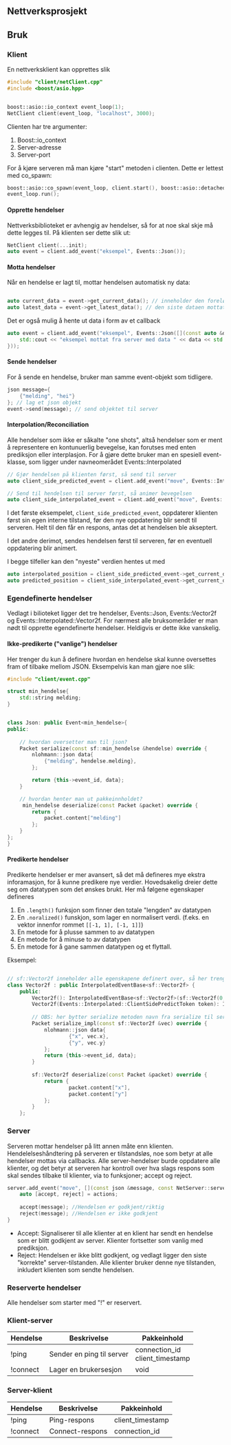 ## Nettverksprosjekt



## Bruk
### Klient
En nettverksklient kan opprettes slik

```c++
#include "client/netClient.cpp"
#include <boost/asio.hpp>


boost::asio::io_context event_loop(1);
NetClient client(event_loop, "localhost", 3000);
```

Clienten har tre argumenter:
1. Boost::io_context
2. Server-adresse
3. Server-port

For å kjøre serveren må man kjøre "start" metoden i clienten. Dette er lettest med co_spawn:
```c++
boost::asio::co_spawn(event_loop, client.start(), boost::asio::detached);
event_loop.run();
```

#### Opprette hendelser
Nettverksbiblioteket er avhengig av hendelser, så for at noe skal skje må dette legges til. På klienten ser dette slik ut:

```c++
NetClient client(...init);
auto event = client.add_event("eksempel", Events::Json());
```

#### Motta hendelser
Når en hendelse er lagt til, mottar hendelsen automatisk ny data:
```c++

auto current_data = event->get_current_data(); // inneholder den foreløpige verdien til hendelsen
auto latest_data = event->get_latest_data(); // den siste dataen mottatt fra server
```

Det er også mulig å hente ut data i form av et callback
```c++
auto event = client.add_event("eksempel", Events::Json([](const auto &data){
    std::cout << "eksempel mottat fra server med data " << data << std:::endl; 
}));
```

#### Sende hendelser
For å sende en hendelse, bruker man samme event-objekt som tidligere.
```c++
json message={
    {"melding", "hei"}
}; // lag et json objekt
event->send(message); // send objektet til server
```

#### Interpolation/Reconciliation
Alle hendelser som ikke er såkalte "one shots", altså hendelser som er ment å representere en kontunuerlig bevegelse, kan forutses med enten prediksjon eller interplasjon.
For å gjøre dette bruker man en spesiell event-klasse, som ligger under navneomerådet Events::Interpolated

```c++
// Gjør hendelsen på klienten først, så send til server
auto client_side_predicted_event = client.add_event("move", Events::Interpolated::Vector2f());

// Send til hendelsen til server først, så animer bevegelsen
auto client_side_interpolated_event = client.add_event("move", Events::Interpolated::Vector2f(Events::Interpolated::Interpolate));
```

I det første eksempelet, `client_side_predicted_event`, oppdaterer klienten først sin egen interne tilstand, før den nye oppdatering blir sendt til serveren. Helt til den får en respons, antas det at hendelsen ble akseptert.

I det andre derimot, sendes hendelsen først til serveren, før en eventuell oppdatering blir animert.

I begge tilfeller kan den "nyeste" verdien hentes ut med
```c++
auto interpolated_position = client_side_predicted_event->get_current_data(); // Denne verdien er imellom to bekreftede verdier fra serveren
auto predicted_position = client_side_interpolated_event->get_current_data(); // Er enten bekreftet av serveren, eller antas å være korrekt
```

### Egendefinerte hendelser
Vedlagt i bilioteket ligger det tre hendelser, Events::Json, Events::Vector2f og Events::Interpolated::Vector2f. For nærmest alle bruksomeråder er man nødt til opprette egendefinerte hendelser. Heldigvis er dette ikke vanskelig.

#### Ikke-predikerte ("vanlige") hendelser
Her trenger du kun å definere hvordan en hendelse skal kunne oversettes fram of tilbake mellom JSON.
Eksempelvis kan man gjøre noe slik:
```c++
#include "client/event.cpp"

struct min_hendelse{
    std::string melding;
}


class Json: public Event<min_hendelse>{
public:
    
    // hvordan oversetter man til json?
    Packet serialize(const sf::min_hendelse &hendelse) override {
        nlohmann::json data{
            {"melding", hendelse.melding},
        };

        return {this->event_id, data};
    }

    // hvordan henter man ut pakkeinnholdet?
     min_hendelse deserialize(const Packet &packet) override {
        return {
            packet.content["melding"]
        };
    }
};
}
```

#### Predikerte hendelser
Predikerte hendelser er mer avansert, så det må defineres mye ekstra inforamasjon, for å kunne predikere nye verdier.
Hovedsakelig dreier dette seg om datatypen som det ønskes brukt. Her må følgene egenskaper defineres
1. En `.length()` funksjon som finner den totale "lengden" av datatypen
2. En `.noralized()` funskjon, som lager en normalisert verdi. (f.eks. en vektor innenfor rommet `[[-1, 1], [-1, 1]]`)
3. En metode for å plusse sammen to av datatypen
4. En metode for å minuse to av datatypen
5. En metode for å gane sammen datatypen og et flyttall.

Eksempel:

```c++

// sf::Vector2f inneholder alle egenskapene definert over, så her trengs det ikke noe ekstra setup
class Vector2f : public InterpolatedEventBase<sf::Vector2f> {
    public:
        Vector2f(): InterpolatedEventBase<sf::Vector2f>(sf::Vector2f(0, 0)) {} // her må vi legge til en "initial" verdi
        Vector2f(Events::Interpolated::ClientSidePredictToken token): InterpolatedEventBase<sf::Vector2f>(token, sf::Vector2f(0, 0)) {}
        
        // OBS: her bytter serialize metoden navn fra serialize til serialize_impl
        Packet serialize_impl(const sf::Vector2f &vec) override {
            nlohmann::json data{
                    {"x", vec.x},
                    {"y", vec.y}
            };
            return {this->event_id, data};
        }
        
        sf::Vector2f deserialize(const Packet &packet) override {
            return {
                    packet.content["x"],
                    packet.content["y"]
            };
        }
    };
```

### Server
Serveren mottar hendelser på litt annen måte enn klienten. Hendelelseshåndtering på serveren er tilstandsløs, noe som betyr at alle hendelser mottas via callbacks.
Alle server-hendelser burde oppdatere alle klienter, og det betyr at serveren har kontroll over hva slags respons som skal sendes tilbake til klienter, via to funksjoner; accept og reject.

```c++
server.add_event("move", [](const json &message, const NetServer::server_response_actions &actions){
    auto [accept, reject] = actions;
    
    accept(message); //Hendelsen er godkjent/riktig
    reject(message); //Hendelsen er ikke godkjent
}
```
- Accept: Signaliserer til alle klienter at en klient har sendt en hendelse som er blitt godkjent av server. Klienter fortsetter som vanlig med prediksjon.
- Reject: Hendelsen er ikke blitt godkjent, og vedlagt ligger den siste "korrekte" server-tilstanden. Alle klienter bruker denne nye tilstanden, inkludert klienten som sendte hendelsen.



### Reserverte hendelser
Alle hendelser som starter med "!" er reservert.

### Klient-server

| Hendelse | Beskrivelse               | Pakkeinhold                      |
|----------|---------------------------|----------------------------------|
| !ping    | Sender en ping til server | connection_id<br>client_timestamp |
| !connect | Lager en brukersesjon     | void                             |


### Server-klient
| Hendelse | Beskrivelse     | Pakkeinhold      |
|----------|-----------------|------------------|
| !ping    | Ping-respons    | client_timestamp |
| !connect | Connect-respons | connection_id    |
